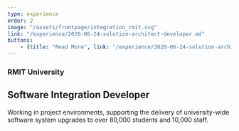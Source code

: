 ```yaml
---
type: experience
order: 2
image: "/assets/frontpage/integration_rmit.svg"
link: "/experience/2020-06-24-solution-architect-developer.md"
buttons:
    - {title: "Read More", link: "/experience/2020-06-24-solution-architect-developer.md"}
---
```

### RMIT University
## Software Integration Developer
Working in project environments, supporting the delivery of
university-wide software system upgrades to over 80,000 students and 10,000
staff.